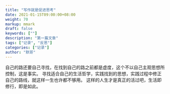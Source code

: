 ```yaml
---  
title: "写作就是促进思考"  
date: 2021-01-15T09:00:00+08:00  
weight: 70  
markup: mmark  
draft: false  
keywords: [""]  
description: "第一篇文章"  
tags: ["记录", "反思"]  
categories: ["记录"]  
author: "默哥"  
---  
```

自己的路还要自己寻找，在找到自己的路之前都是虚度，这个不以自己主观思想所控制，这是事实。
寻找适合自己的生活哲学，实践找到的思想，实践过程中修正自己的路线，就这样一生也许都不够用。
这样的人生才是真正的活过吧，生活即修行，即是如此。